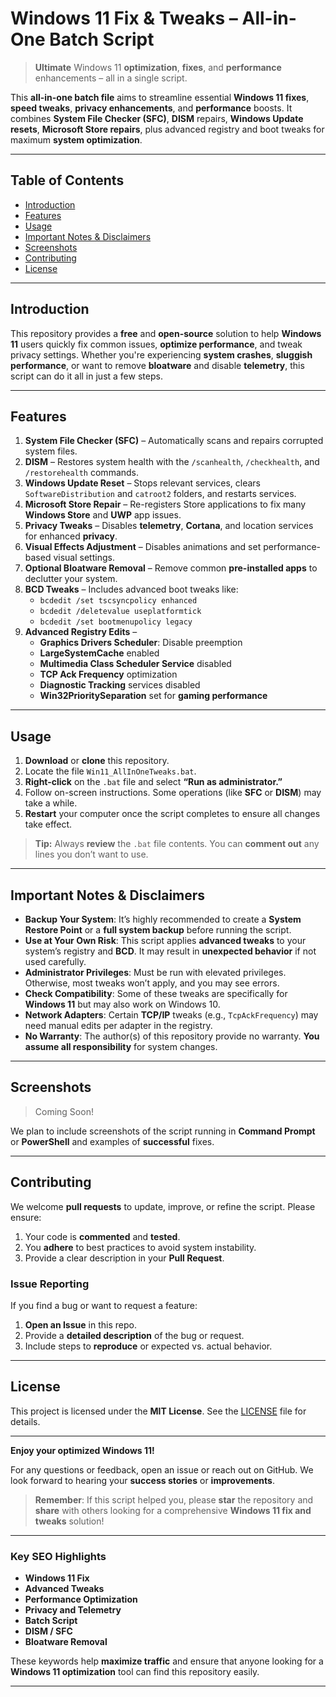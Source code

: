 # Windows 11 Fix & Tweaks – All-in-One Batch Script

> **Ultimate** Windows 11 **optimization**, **fixes**, and **performance** enhancements – all in a single script.

This **all-in-one batch file** aims to streamline essential **Windows 11 fixes**, **speed tweaks**, **privacy enhancements**, and **performance** boosts. It combines **System File Checker (SFC)**, **DISM** repairs, **Windows Update resets**, **Microsoft Store repairs**, plus advanced registry and boot tweaks for maximum **system optimization**. 

---

## Table of Contents
- [Introduction](#introduction)
- [Features](#features)
- [Usage](#usage)
- [Important Notes & Disclaimers](#important-notes--disclaimers)
- [Screenshots](#screenshots)
- [Contributing](#contributing)
- [License](#license)

---

## Introduction
This repository provides a **free** and **open-source** solution to help **Windows 11** users quickly fix common issues, **optimize performance**, and tweak privacy settings. Whether you're experiencing **system crashes**, **sluggish performance**, or want to remove **bloatware** and disable **telemetry**, this script can do it all in just a few steps.

---

## Features
1. **System File Checker (SFC)** – Automatically scans and repairs corrupted system files.  
2. **DISM** – Restores system health with the `/scanhealth`, `/checkhealth`, and `/restorehealth` commands.  
3. **Windows Update Reset** – Stops relevant services, clears `SoftwareDistribution` and `catroot2` folders, and restarts services.  
4. **Microsoft Store Repair** – Re-registers Store applications to fix many **Windows Store** and **UWP** app issues.  
5. **Privacy Tweaks** – Disables **telemetry**, **Cortana**, and location services for enhanced **privacy**.  
6. **Visual Effects Adjustment** – Disables animations and set performance-based visual settings.  
7. **Optional Bloatware Removal** – Remove common **pre-installed apps** to declutter your system.  
8. **BCD Tweaks** – Includes advanced boot tweaks like:
   - `bcdedit /set tscsyncpolicy enhanced`  
   - `bcdedit /deletevalue useplatformtick`  
   - `bcdedit /set bootmenupolicy legacy`  
9. **Advanced Registry Edits** –  
   - **Graphics Drivers Scheduler**: Disable preemption  
   - **LargeSystemCache** enabled  
   - **Multimedia Class Scheduler Service** disabled  
   - **TCP Ack Frequency** optimization  
   - **Diagnostic Tracking** services disabled  
   - **Win32PrioritySeparation** set for **gaming performance**  

---

## Usage
1. **Download** or **clone** this repository.
2. Locate the file `Win11_AllInOneTweaks.bat`.
3. **Right-click** on the `.bat` file and select **“Run as administrator.”**
4. Follow on-screen instructions. Some operations (like **SFC** or **DISM**) may take a while.
5. **Restart** your computer once the script completes to ensure all changes take effect.

> **Tip:** Always **review** the `.bat` file contents. You can **comment out** any lines you don’t want to use.

---

## Important Notes & Disclaimers
- **Backup Your System**: It’s highly recommended to create a **System Restore Point** or a **full system backup** before running the script.
- **Use at Your Own Risk**: This script applies **advanced tweaks** to your system’s registry and **BCD**. It may result in **unexpected behavior** if not used carefully.
- **Administrator Privileges**: Must be run with elevated privileges. Otherwise, most tweaks won’t apply, and you may see errors.
- **Check Compatibility**: Some of these tweaks are specifically for **Windows 11** but may also work on Windows 10.  
- **Network Adapters**: Certain **TCP/IP** tweaks (e.g., `TcpAckFrequency`) may need manual edits per adapter in the registry.  
- **No Warranty**: The author(s) of this repository provide no warranty. **You assume all responsibility** for system changes.

---

## Screenshots
> Coming Soon!

We plan to include screenshots of the script running in **Command Prompt** or **PowerShell** and examples of **successful** fixes.

---

## Contributing
We welcome **pull requests** to update, improve, or refine the script. Please ensure:
1. Your code is **commented** and **tested**.
2. You **adhere** to best practices to avoid system instability.
3. Provide a clear description in your **Pull Request**.

### Issue Reporting
If you find a bug or want to request a feature:
1. **Open an Issue** in this repo.  
2. Provide a **detailed description** of the bug or request.  
3. Include steps to **reproduce** or expected vs. actual behavior.

---

## License
This project is licensed under the **MIT License**. See the [LICENSE](LICENSE) file for details.

---

**Enjoy your optimized Windows 11!**  

For any questions or feedback, open an issue or reach out on GitHub. We look forward to hearing your **success stories** or **improvements**. 

> **Remember**: If this script helped you, please **star** the repository and **share** with others looking for a comprehensive **Windows 11 fix and tweaks** solution!

---

### Key SEO Highlights
- **Windows 11 Fix**  
- **Advanced Tweaks**  
- **Performance Optimization**  
- **Privacy and Telemetry**  
- **Batch Script**  
- **DISM / SFC**  
- **Bloatware Removal**  

These keywords help **maximize traffic** and ensure that anyone looking for a **Windows 11 optimization** tool can find this repository easily.

---
